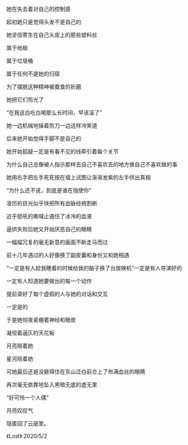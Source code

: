 她在失去着对自己的控制感

起初她只是觉得头发不是自己的

她坚信寄生在自己头皮上的那些塑料丝

属于地板

属于垃圾桶

属于任何不是她的归宿

为了摆脱这种精神被蚕食的折磨

她把它们剪光了

“在我这白吃白喝那么长时间，早该滚了”

她一边机械地操着剪刀一边这样冷笑道

后来她开始觉得手脚不是自己的

她开始狐疑一定是有看不见的线牵引着每个关节

为什么自己总像被人指示那样去自己不喜欢去的地方做自己不喜欢做的事

她用右手把左手死死按在墙上试图让渐渐发紫的左手供出真相

“为什么还不说，到底是谁在指使你”

凌厉的目光似乎快把所有血脉经络割断

近乎怒吼的嘶喊止遏住了冰冷的血液

逼供失败后她又开始厌恶自己的眼睛

一幅幅冗复的毫无新意的画面不断走马而过

前十几年遇过的人好像换了副皮囊和身份又和她相遇

“一定是有人趁我睡着的时候给我的脑子换了台放映机”一定是有人导演好的

一定有人知道她要做出的每一个动作

提前录好了每个虚假的人与她的对话和交互

一定是的

于是她彻夜紧绷着神经和眼皮

凝视着逼仄的天花板

月亮陪着她

星河陪着她

可她最后还是没捱得住在东山泛白前合上了布满血丝的眼睛

再次毫无依靠地坠入黑暗无底的虚无里

“好可怜一个人偶”

月亮叹叹气

隐匿回了云层里。

《Lost》
2020/5/2